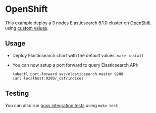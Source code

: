 # OpenShift

This example deploy a 3 nodes Elasticsearch 8.1.0 cluster on [OpenShift][]
using [custom values][].

## Usage

* Deploy Elasticsearch chart with the default values: `make install`

* You can now setup a port forward to query Elasticsearch API:

  ```
  kubectl port-forward svc/elasticsearch-master 9200
  curl localhost:9200/_cat/indices
  ```

## Testing

You can also run [goss integration tests][] using `make test`


[custom values]: https://github.com/elastic/helm-charts/tree/main/elasticsearch/examples/openshift/values.yaml
[goss integration tests]: https://github.com/elastic/helm-charts/tree/main/elasticsearch/examples/openshift/test/goss.yaml
[openshift]: https://www.openshift.com/
